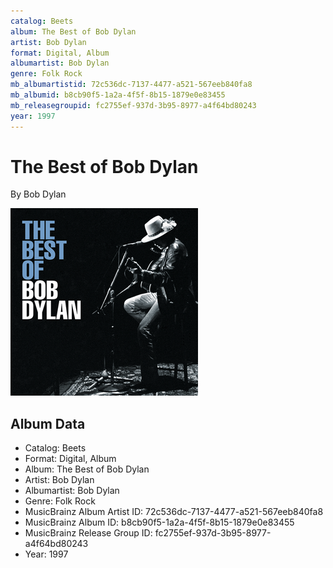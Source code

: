 ```yaml
---
catalog: Beets
album: The Best of Bob Dylan
artist: Bob Dylan
format: Digital, Album
albumartist: Bob Dylan
genre: Folk Rock
mb_albumartistid: 72c536dc-7137-4477-a521-567eeb840fa8
mb_albumid: b8cb90f5-1a2a-4f5f-8b15-1879e0e83455
mb_releasegroupid: fc2755ef-937d-3b95-8977-a4f64bd80243
year: 1997
---
```


# The Best of Bob Dylan

By Bob Dylan

![](../../assets/beetscovers/Bob_Dylan-The_Best_of_Bob_Dylan.png)

## Album Data

- Catalog: Beets
- Format: Digital, Album
- Album: The Best of Bob Dylan
- Artist: Bob Dylan
- Albumartist: Bob Dylan
- Genre: Folk Rock
- MusicBrainz Album Artist ID: 72c536dc-7137-4477-a521-567eeb840fa8
- MusicBrainz Album ID: b8cb90f5-1a2a-4f5f-8b15-1879e0e83455
- MusicBrainz Release Group ID: fc2755ef-937d-3b95-8977-a4f64bd80243
- Year: 1997

